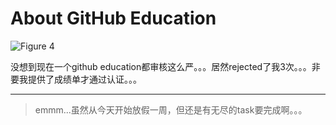 # About GitHub Education
![Figure 4](https://github.com/THU-iar-AiLab/work_log/raw/master/images/4.png)

没想到现在一个github education都审核这么严。。。居然rejected了我$3$次。。。非要我提供了成绩单才通过认证。。。

----------

> emmm...虽然从今天开始放假一周，但还是有无尽的task要完成啊。。。

